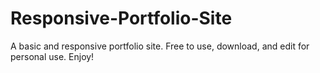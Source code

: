 # Responsive-Portfolio-Site
A basic and responsive portfolio site. Free to use, download, and edit for personal use. Enjoy!

